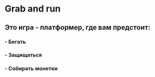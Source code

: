 # Grab and run
## Это игра - платформер, где вам предстоит:
### - Бегать
### - Защищаться
### - Собирать монетки

